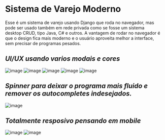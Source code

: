 # Sistema de Varejo Moderno
Esse é um sistema de varejo usando Django que roda no navegador, mas pode ser usado também em rede privada como se fosse um sistema desktop CRUD, tipo  Java, C# e outros.
A vantagem de rodar no navegador é que o design fica mais moderno e o usuário aproveita melhor a interface, sem precisar de programas pesados.

 

## *UI/UX usando varios modais e cores*
![image](https://github.com/user-attachments/assets/3f8e31ee-19ef-481a-b0df-8a488d89c209)
![image](https://github.com/user-attachments/assets/02829703-b694-4bf1-844e-a3d1fce7ecca)
![image](https://github.com/user-attachments/assets/b3e76ae7-998d-4c37-a976-0e25c751407c)
![image](https://github.com/user-attachments/assets/a7ea243a-a0b5-41a3-8eb6-8b4832db3b4b)
![image](https://github.com/user-attachments/assets/34eba5ec-fc7e-4ed4-8a77-14450cf19612)


 
## *Spinner para deixar o programa mais fluido e remover os autocompletes indesejados.*
![image](https://github.com/user-attachments/assets/f55c74cf-2a55-40ef-83df-e38186322475)



## *Totalmente resposivo pensando em mobile*
![image](https://github.com/user-attachments/assets/85597489-a001-40ce-b20d-2590ed3e0682)
![image](https://github.com/user-attachments/assets/3dfb3a64-f588-4ca1-b997-0c64a8872479)
 
